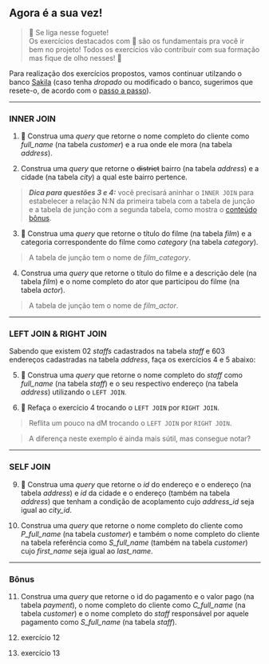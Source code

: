 ## Agora é a sua vez!

> 🚀 Se liga nesse foguete!  
> Os exercícios destacados com 🚀 são os fundamentais pra você ir bem no projeto! Todos os exercícios vão contribuir com sua formação mas fique de olho nesses! 👀  

Para realização dos exercícios propostos, vamos continuar utilzando o banco [Sakila](https://assets.app.betrybe.com/back-end/sakila-1ae15ae82697888c35bf1f1c8acbf755.sql) (caso tenha *dropado* ou modificado o banco, sugerimos que resete-o, de acordo com o [passo a passo](https://app.betrybe.com/course/back-end/introducao-a-sql/banco-de-dados-sql/f6f10a97-533d-4476-879d-b45cdf5d1b75/conteudos/25b91548-fe8b-4f2d-8e93-1ceda58bfb7c/restaurando-o-banco-de-dados-de-pratica-sakila/11d48bb2-9ba8-461b-8f75-e1b517b796db?use_case=side_bar)).

---

### INNER JOIN

1. 🚀 Construa uma *query* que retorne o nome completo do cliente como *full_name* (na tabela *customer*) e a rua onde ele mora (na tabela *address*).

2. Construa uma *query* que retorne o ~~district~~ bairro (na tabela *address*) e a cidade (na tabela *city*) a qual este bairro pertence.  

> ***Dica para questões 3 e 4:*** você precisará aninhar o ``INNER JOIN`` para estabelecer a relação N:N da primeira tabela com a tabela de junção e a tabela de junção com a segunda tabela, como mostra o [conteúdo bônus](https://link_para_conteúdo_bônus.com.br).

3. 🚀 Construa uma *query* que retorne o título do filme (na tabela *film*) e a categoria correspondente do filme como *category* (na tabela *category*).

> A tabela de junção tem o nome de *film_category*.

4. Construa uma *query* que retorne o título do filme e a descrição dele (na tabela *film*) e o nome completo do ator que participou do filme (na tabela *actor*).

> A tabela de junção tem o nome de *film_actor*.

---

### LEFT JOIN & RIGHT JOIN

Sabendo que existem 02 *staffs* cadastrados na tabela *staff* e 603 endereços cadastradas na tabela *address*, faça os exercícios 4 e 5 abaixo:

5. 🚀 Construa uma *query* que retorne o nome completo do *staff* como *full_name* (na tabela *staff*) e o seu respectivo endereço (na tabela *address*) utilizando o ``LEFT JOIN``.

6. 🚀 Refaça o exercício 4 trocando o ``LEFT JOIN`` por ``RIGHT JOIN``.

> Reflita um pouco na dM trocando o ``LEFT JOIN`` por ``RIGHT JOIN``.

> A diferença neste exemplo é ainda mais sútil, mas consegue notar? 

---

### SELF JOIN

9. 🚀 Construa uma *query* que retorne o *id* do endereço e o endereço (na tabela *address*) e *id* da cidade e o endereço (também na tabela *address*) que tenham a condição de acoplamento cujo *address_id* seja igual ao *city_id*.

10. Construa uma *query* que retorne o nome completo do cliente como *P_full_name* (na tabela *customer*) e também o nome completo do cliente na tabela referência como *S_full_name* (também na tabela *customer*) cujo *first_name* seja igual ao *last_name*.  

--- 

### Bônus

11. Construa uma *query* que retorne o id do pagamento e o valor pago (na tabela *payment*), o nome completo do cliente como *C_full_name* (na tabela *customer*) e o nome completo do *staff* responsável por aquele pagamento como *S_full_name* (na tabela *staff*).

12. exercício 12

13. exercício 13
